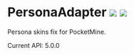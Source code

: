 # PersonaAdapter [![](https://poggit.pmmp.io/shield.state/PersonaAdapter)](https://poggit.pmmp.io/p/PersonaAdapter) [![](https://poggit.pmmp.io/shield.dl.total/PersonaAdapter)](https://poggit.pmmp.io/p/PersonaAdapter)

Persona skins fix for PocketMine.

Current API: 5.0.0

